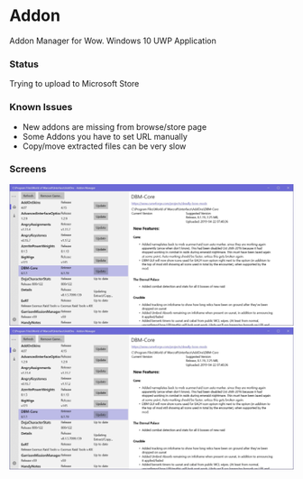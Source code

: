 # Addon

Addon Manager for Wow. Windows 10 UWP Application

### Status

Trying to upload to Microsoft Store

### Known Issues

- New addons are missing from browse/store page
- Some Addons you have to set URL manually
- Copy/move extracted files can be very slow

### Screens

![Alt text](img/img1.png?raw=true "A user's addons in a game installation")
![Alt text](img/img1.png?raw=true "A user's addons in a game installation")
